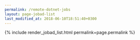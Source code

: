 ```yaml
---
permalink: /remote-dotnet-jobs
layout: page-jobad-list
last_modified_at: 2018-06-10T18:51:40+0300
---
```

{% include render_jobad_list.html permalink=page.permalink %}
